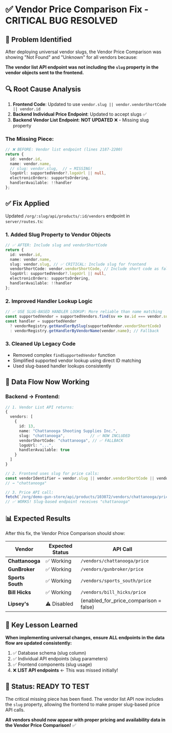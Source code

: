 # ✅ Vendor Price Comparison Fix - CRITICAL BUG RESOLVED

## 🚨 **Problem Identified**

After deploying universal vendor slugs, the Vendor Price Comparison was showing "Not Found" and "Unknown" for all vendors because:

**The vendor list API endpoint was not including the `slug` property in the vendor objects sent to the frontend.**

## 🔍 **Root Cause Analysis**

1. **Frontend Code**: Updated to use `vendor.slug || vendor.vendorShortCode || vendor.id`
2. **Backend Individual Price Endpoint**: Updated to accept slugs ✅
3. **Backend Vendor List Endpoint**: **NOT UPDATED** ❌ - Missing slug property

### **The Missing Piece:**
```typescript
// ❌ BEFORE: Vendor list endpoint (lines 2187-2200)
return {
  id: vendor.id,
  name: vendor.name,
  // slug: vendor.slug,  // ← MISSING!
  logoUrl: supportedVendor?.logoUrl || null,
  electronicOrders: supportsOrdering,
  handlerAvailable: !!handler
};
```

## ✅ **Fix Applied**

Updated `/org/:slug/api/products/:id/vendors` endpoint in `server/routes.ts`:

### **1. Added Slug Property to Vendor Objects**
```typescript
// ✅ AFTER: Include slug and vendorShortCode
return {
  id: vendor.id,
  name: vendor.name,
  slug: vendor.slug, // ✅ CRITICAL: Include slug for frontend
  vendorShortCode: vendor.vendorShortCode, // Include short code as fallback
  logoUrl: supportedVendor?.logoUrl || null,
  electronicOrders: supportsOrdering,
  handlerAvailable: !!handler
};
```

### **2. Improved Handler Lookup Logic**
```typescript
// ✅ USE SLUG-BASED HANDLER LOOKUP: More reliable than name matching
const supportedVendor = supportedVendors.find(sv => sv.id === vendor.supportedVendorId);
const handler = supportedVendor 
  ? vendorRegistry.getHandlerBySlug(supportedVendor.vendorShortCode)
  : vendorRegistry.getHandlerByVendorName(vendor.name); // Fallback
```

### **3. Cleaned Up Legacy Code**
- Removed complex `findSupportedVendor` function
- Simplified supported vendor lookup using direct ID matching
- Used slug-based handler lookups consistently

## 🔄 **Data Flow Now Working**

### **Backend → Frontend:**
```typescript
// 1. Vendor List API returns:
{
  vendors: [
    {
      id: 13,
      name: "Chattanooga Shooting Supplies Inc.",
      slug: "chattanooga",           // ✅ NOW INCLUDED
      vendorShortCode: "chattanooga", // ✅ FALLBACK
      logoUrl: "...",
      handlerAvailable: true
    }
  ]
}

// 2. Frontend uses slug for price calls:
const vendorIdentifier = vendor.slug || vendor.vendorShortCode || vendor.id;
// → "chattanooga"

// 3. Price API call:
fetch(`/org/demo-gun-store/api/products/103072/vendors/chattanooga/price`)
// ✅ WORKS! Slug-based endpoint receives "chattanooga"
```

## 📊 **Expected Results**

After this fix, the Vendor Price Comparison should show:

| Vendor | Expected Status | API Call |
|--------|----------------|----------|
| **Chattanooga** | ✅ Working | `/vendors/chattanooga/price` |
| **GunBroker** | ✅ Working | `/vendors/gunbroker/price` |
| **Sports South** | ✅ Working | `/vendors/sports_south/price` |
| **Bill Hicks** | ✅ Working | `/vendors/bill_hicks/price` |
| **Lipsey's** | ⚠️ Disabled | (enabled_for_price_comparison = false) |

## 🎯 **Key Lesson Learned**

**When implementing universal changes, ensure ALL endpoints in the data flow are updated consistently:**

1. ✅ Database schema (slug column)
2. ✅ Individual API endpoints (slug parameters) 
3. ✅ Frontend components (slug usage)
4. ❌ **LIST API endpoints** ← This was missed initially!

## 🚀 **Status: READY TO TEST**

The critical missing piece has been fixed. The vendor list API now includes the `slug` property, allowing the frontend to make proper slug-based price API calls.

**All vendors should now appear with proper pricing and availability data in the Vendor Price Comparison!** ✅














